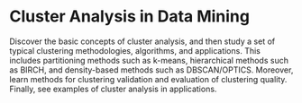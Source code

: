 # Cluster Analysis in Data Mining

Discover the basic concepts of cluster analysis, and then study a set of typical clustering methodologies, algorithms, and applications. This includes partitioning methods such as k-means, hierarchical methods such as BIRCH, and density-based methods such as DBSCAN/OPTICS. Moreover, learn methods for clustering validation and evaluation of clustering quality. Finally, see examples of cluster analysis in applications.
